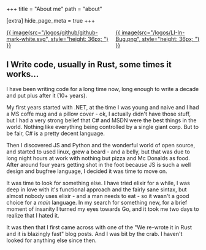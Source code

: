 +++
title = "About me"
path = "about"

[extra]
hide_page_meta = true
+++

<div style="display: flex; justify-content: center; gap: 10px">
    <a href="https://github.com/balliegojr" target="_blank">
        {{ image(src="/logos/github/github-mark-white.svg", style="height: 36px; ") }}
    </a>
    <a href="https://linkedin.com/in/ilson-balliego" target="_blank">
        {{ image(src="/logos/LI-In-Bug.png", style="height: 36px; ") }}
    </a>
</div>

I Write code, usually in Rust, some times it works...
---

I have been writing code for a long time now, long enough to write a decade and put plus after it (10+ years).

My first years started with .NET, at the time I was young and naive and I had a MS coffe mug and a pillow cover - ok, I actually didn't have those stuff, but I had a very strong belief that C# and MSDN were the best things in the world. Nothing like everything being controlled by a single giant corp. But to be fair, C# is a pretty decent language.

Then I discovered JS and Python and the wonderful world of open source, and started to used linux, grew a beard - and a belly, but that was due to long night hours at work with nothing but pizza and Mc Donalds as food. After around four years getting shot in the foot because JS is such a well design and bugfree language, I decided it was time to move on.

It was time to look for something else. I have tried elixir for a while, I was deep in love with it's functional approach and the fairly sane sintax, but almost nobody uses elixir - and a man needs to eat - so it wasn't a good choice for a _main_ language. In my search for something new, for a brief moment of insanity I turned my eyes towards Go, and it took me two days to realize that I hated it. 

It was then that I first came across with one of the "We re-wrote it in Rust and it is blazingly fast" blog posts. And I was bit by the crab. I haven't looked for anything else since then.

